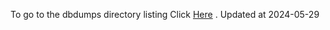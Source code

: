 To go to the dbdumps directory listing Click [Here](https://ipfs.io/ipfs/bafkreieph7lw23qplml6dpn7owfihryjevnbwd7uf7522td2mun52v7qqy) . Updated at 2024-05-29